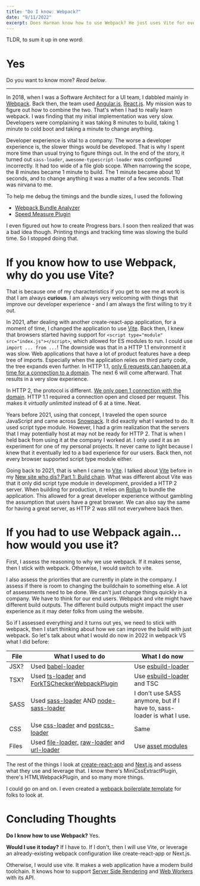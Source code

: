 ```yaml
---
title: "Do I know: Webpack?"
date: "9/11/2022"
excerpt: Does Harman know how to use Webpack? He just uses Vite for everything.
---
```


TLDR, to sum it up in one word:

# Yes

Do you want to know more? _Read below_.

---

In 2018, when I was a Software Architect for a UI team, I dabbled mainly in [Webpack](https://webpack.js.org/). Back then, the team used [Angular.js](https://angularjs.org/), [React.js](https://reactjs.org/). My mission was to figure out how to combine the two. That's when I had to really learn webpack. I was finding that my initial implementation was very slow. Developers were complaining it was taking 8 minutes to build, taking 1 minute to cold boot and taking a minute to change anything.

Developer experience is vital to a company. The worse a developer experience is, the slower things would be developed. That is why I spent more time than usual trying to figure things out. In the end of the story, it turned out `sass-loader`, `awesome-typescript-loader` was configured incorrectly. It had too wide of a file glob scope. When narrowing the scope, the 8 minutes became 1 minute to build. The 1 minute became about 10 seconds, and to change anything it was a matter of a few seconds. That was nirvana to me.

To help me debug the timings and the bundle sizes, I used the following

- [Webpack Bundle Analyzer](https://www.npmjs.com/package/webpack-bundle-analyzer)
- [Speed Measure Plugin](https://github.com/stephencookdev/speed-measure-webpack-plugin)

I even figured out how to create Progress bars. I soon then realized that was a bad idea though. Printing things and tracking time was slowing the build time. So I stopped doing that.

# If you know how to use Webpack, why do you use Vite?

That is because one of my characteristics if you get to see me at work is that I am always **curious**. I am always very welcoming with things that improve our developer experience - and I am always the first willing to try it out.

In 2021, after dealing with another create-react-app application, for a moment of time, I changed the application to use [Vite](https://vitejs.dev/). Back then, I knew that browsers started having support for `<script type="module" src="index.js"></script>`, which allowed for ES modules to run. I could use `import ... from ...`! The downside was that in a HTTP 1.1 environment it was slow. Web applications that have a lot of product features have a deep tree of imports. Especially when the application relies on third party code, the tree expands even further. In HTTP 1.1, [only 6 requests can happen at a time for a connection to a domain](https://stackoverflow.com/questions/985431/max-parallel-http-connections-in-a-browser). The next 6 will come afterward. That results in a very slow experience.

In HTTP 2, the protocol is different. [We only open 1 connection with the domain](https://stackoverflow.com/questions/36835972/is-the-per-host-connection-limit-raised-with-http-2). HTTP 1.1 required a connection open and closed per request. This makes it _virtually unlimited_ instead of 6 at a time. Neat.

Years before 2021, using that concept, I traveled the open source JavaScript and came across [Snowpack](https://www.snowpack.dev/). It did exactly what I wanted to do. It used script type module. However, I had a grim realization that the servers that I may potentially host at may not be ready for HTTP 2. That is when I held back from using it at the company I worked at. I only used it as an experiment for one of my personal projects. It never came to light because I knew that it eventually led to a bad experience for our users. Back then, not every browser supported script type module either.

Going back to 2021, that is when I came to [Vite](https://vitejs.dev/). I talked about [Vite](https://vitejs.dev/) before in my [New site who dis? Part 1: Build chain](/posts/new-site-who-dis-buildchain-part1/). What was different about Vite was that it only did script type module in development, provided a HTTP 2 server. When building for production, it relies on [Rollup](https://rollupjs.org/guide/en/) to bundle the application. This allowed for a great developer experience without gambling the assumption that users have a great browser. We can also say the same for having a great server, as HTTP 2 was still not everywhere back then.

# If you had to use Webpack again... how would you use it?

First, I assess the reasoning to why we use webpack. If it makes sense, then I stick with webpack. Otherwise, I would switch to vite.

I also assess the priorities that are currently in plate in the company. I assess if there is room to changing the buildchain to something else. A lot of assessments need to be done. We can't just change things quickly in a company. We have to think for our end users. Webpack and vite might have different build outputs. The different build outputs might impact the user experience as it may deter folks from using the website.

So if I assessed everything and it turns out yes, we need to stick with webpack, then I start thinking about how we can improve the build with just webpack. So let's talk about what I would do now in 2022 in webpack VS what I did before:

| File  | What I used to do                                                                                                                                                                               | What I do now                                                                 |
| ----- | ----------------------------------------------------------------------------------------------------------------------------------------------------------------------------------------------- | ----------------------------------------------------------------------------- |
| JSX?  | Used [babel-loader](https://www.npmjs.com/package/babel-loader)                                                                                                                                 | Use [esbuild-loader](https://github.com/privatenumber/esbuild-loader)         |
| TSX?  | Used [ts-loader](https://github.com/TypeStrong/ts-loader) and [ForkTSCheckerWebpackPlugin](https://www.npmjs.com/package/fork-ts-checker-webpack-plugin)                                        | Use [esbuild-loader](https://github.com/privatenumber/esbuild-loader) and TSC |
| SASS  | Used [sass-loader](https://www.npmjs.com/package/sass-loader) AND [node-sass-loader](https://www.npmjs.com/package/node-sass-loader)                                                            | I don't use SASS anymore, but if I have to, sass-loader is what I use.        |
| CSS   | Use [css-loader](https://webpack.js.org/loaders/css-loader/) and [postcss-loader](https://webpack.js.org/loaders/postcss-loader/)                                                               | Same                                                                          |
| Files | Used [file-loader](https://v4.webpack.js.org/loaders/file-loader/), [raw-loader](https://v4.webpack.js.org/loaders/raw-loader/) and [url-loader](https://v4.webpack.js.org/loaders/url-loader/) | Use [asset modules](https://webpack.js.org/guides/asset-modules/)             |

The rest of the things I look at [create-react-app](https://github.com/facebook/create-react-app) and [Next.js](https://nextjs.org/) and assess what they use and leverage that. I know there's MiniCssExtractPlugin, there's HTMLWebpackPlugin, and so many more things.

I could go on and on. I even created a [webpack boilerplate template](https://github.com/hrgui/my-webpack-boilerplate) for folks to look at.

# Concluding Thoughts

**Do I know how to use Webpack?** Yes.

**Would I use it today?** If I have to. If I don't, then I will use Vite, or leverage an already-existing webpack configuration like create-react-app or Next.js.

Otherwise, I would use vite. It makes a web application have a modern build toolchain. It knows how to support [Server Side Rendering](https://vitejs.dev/guide/ssr.html) and [Web Workers](https://github.com/Aslemammad/vite-plugin-cloudflare) with its API.
